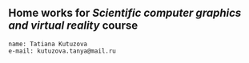 ## Home works for *Scientific computer graphics and virtual reality* course
```
name: Tatiana Kutuzova
e-mail: kutuzova.tanya@mail.ru
```
